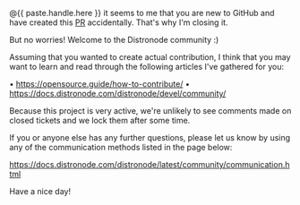 @{{ paste.handle.here }} it seems to me that you are new to GitHub and
have created this
[PR](https://help.github.com/articles/about-pull-requests/)
accidentally. That's why I'm closing it.

But no worries! Welcome to the Distronode community :)

Assuming that you wanted to create actual contribution, I think that
you may want to learn and read through the following articles I've
gathered for you:

• https://opensource.guide/how-to-contribute/
• https://docs.distronode.com/distronode/devel/community/

Because this project is very active, we're unlikely to see comments made on closed tickets and we lock them after some time.

If you or anyone else has any further questions, please let us know by using any of the communication methods listed in the page below:

  https://docs.distronode.com/distronode/latest/community/communication.html

Have a nice day!
